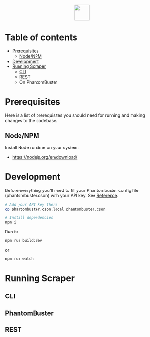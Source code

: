 <p align="center">
  <img width="50" src="https://avatars.githubusercontent.com/u/7880972?s=280&v=4">
</p>

Table of contents
=================

<!--ts-->
* [Prerequisites](#prerequisites)
    * [Node/NPM](#node)
* [Development](#development)
* [Running Scraper](#running)
    * [CLI](#locally)
    * [REST](#rest)
    * [On PhantomBuster](#onbuster)
<!--te-->

Prerequisites
============
Here is a list of prerequisites you should need for running and making changes to the codebase.

Node/NPM
-----
Install Node runtime on your system:
- https://nodejs.org/en/download/

Development
============
Before everything you'll need to fill your Phantombuster config file (phantombuster.cson) with your API key. See [Reference](https://hub.phantombuster.com/docs/api#how-to-find-my-api-key).
```bash
# Add your API key there
cp phantombuster.cson.local phantombuster.cson

# Install dependencies
npm i
```

Run it:
```bash
npm run build:dev
```
or
```bash
npm run watch
```

Running Scraper
============

CLI
-----

PhantomBuster
-----

REST
-----
